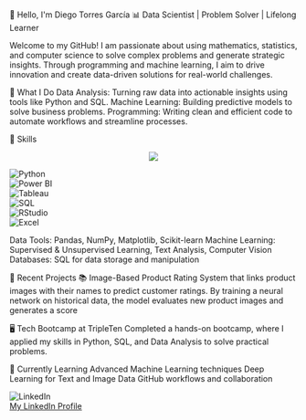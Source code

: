 👋 Hello, I'm Diego Torres García
📊 Data Scientist | Problem Solver | Lifelong Learner

Welcome to my GitHub! I am passionate about using mathematics, statistics, and computer science to solve complex problems and generate strategic insights. Through programming and machine learning, I aim to drive innovation and create data-driven solutions for real-world challenges.

🔧 What I Do
Data Analysis: Turning raw data into actionable insights using tools like Python and SQL.
Machine Learning: Building predictive models to solve business problems.
Programming: Writing clean and efficient code to automate workflows and streamline processes.

🌟 Skills
<p align="center">
  <a href="https://skillicons.dev">
    <img src="https://skillicons.dev/icons?i=git,kubernetes,docker,c,vim" />
  </a>
</p>

![Python](https://img.shields.io/badge/-Python-3776AB?style=flat&logo=python&logoColor=white)  
![Power BI](https://img.shields.io/badge/-Power%20BI-F2C811?style=flat&logo=powerbi&logoColor=white)  
![Tableau](https://img.shields.io/badge/-Tableau-E97627?style=flat&logo=tableau&logoColor=white)  
![SQL](https://img.shields.io/badge/-SQL-4479A1?style=flat&logo=postgresql&logoColor=white)  
![RStudio](https://img.shields.io/badge/-RStudio-75AADB?style=flat&logo=rstudio&logoColor=white)  
![Excel](https://img.shields.io/badge/-Excel-217346?style=flat&logo=microsoft-excel&logoColor=white)  

Data Tools: Pandas, NumPy, Matplotlib, Scikit-learn
Machine Learning: Supervised & Unsupervised Learning, Text Analysis, Computer Vision
Databases: SQL for data storage and manipulation

🚀 Recent Projects
📚 Image-Based Product Rating
System that links product images with their names to predict customer ratings. By training a neural network on historical data, the model evaluates new product images and generates a score

🖥️ Tech Bootcamp at TripleTen
Completed a hands-on bootcamp, where I applied my skills in Python, SQL, and Data Analysis to solve practical problems.

🌱 Currently Learning
Advanced Machine Learning techniques
Deep Learning for Text and Image Data
GitHub workflows and collaboration

![LinkedIn](https://img.shields.io/badge/-LinkedIn-0A66C2?style=flat&logo=linkedin&logoColor=white)  
[My LinkedIn Profile](https://www.linkedin.com/in/diego-torres-garcia-iie/)
